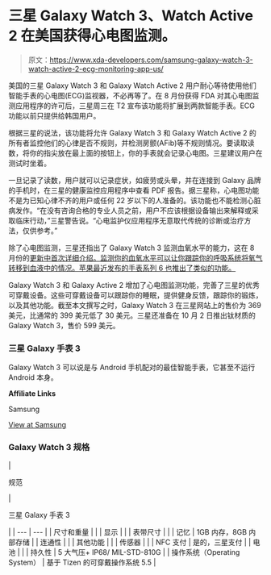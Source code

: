# 三星 Galaxy Watch 3、Watch Active 2 在美国获得心电图监测。

> 原文：<https://www.xda-developers.com/samsung-galaxy-watch-3-watch-active-2-ecg-monitoring-app-us/>

美国的三星 Galaxy Watch 3 和 Galaxy Watch Active 2 用户耐心等待使用他们智能手表的心电图(ECG)监视器，不必再等了。在 8 月份获得 FDA 对其心电图监测应用程序的许可后，三星周三在 T2 宣布该功能将扩展到两款智能手表。ECG 功能以前只提供给韩国用户。

根据三星的说法，该功能将允许 Galaxy Watch 3 和 Galaxy Watch Active 2 的所有者监控他们的心律是否不规则，并检测房颤(AFib)等不规则情况。要读取读数，将你的指尖放在最上面的按钮上，你的手表就会记录心电图。三星建议用户在测试时坐着。

一旦记录了读数，用户就可以记录症状，如疲劳或头晕，并在连接到 Galaxy 品牌的手机时，在三星的健康监控应用程序中查看 PDF 报告。据三星称，心电图功能不是为已知心律不齐的用户或任何 22 岁以下的人准备的。该功能也不能检测心脏病发作。“在没有咨询合格的专业人员之前，用户不应该根据设备输出来解释或采取临床行动，”三星警告说。“心电监护仪应用程序无意取代传统的诊断或治疗方法，仅供参考。”

除了心电图监测，三星还指出了 Galaxy Watch 3 监测血氧水平的能力，这在 8 月份的[更新中首次详细介绍。监测你的血氧水平可以让你跟踪你的呼吸系统将氧气转移到血液中的情况。苹果最近发布的手表系列 6 也推出了类似的功能。](https://www.xda-developers.com/samsung-galaxy-watch-3-first-update-blood-oxygen-monitoring/)

Galaxy Watch 3 和 Galaxy Active 2 增加了心电图监测功能，完善了三星的优秀可穿戴设备。这些可穿戴设备可以跟踪你的睡眠，提供健身反馈，跟踪你的锻炼，以及其他功能。截至本文撰写之时，Galaxy Watch 3 在三星网站上的售价为 369 美元，比通常的 399 美元低了 30 美元。三星还准备在 10 月 2 日推出钛材质的 Galaxy Watch 3，售价 599 美元。

### 三星 Galaxy 手表 3

Galaxy Watch 3 可以说是与 Android 手机配对的最佳智能手表，它甚至不运行 Android 本身。

**Affiliate Links**

Samsung

[View at Samsung](https://shop-links.co/link/?exclusive=1&publisher_slug=xda&article_name=Samsung%27s+ECG+monitoring+app+goes+live+on+the+Galaxy+Watch+3+and+Galaxy+Watch+Active+2+in+the+US&article_url=https%3A%2F%2Fwww.xda-developers.com%2Fsamsung-galaxy-watch-3-watch-active-2-ecg-monitoring-app-us%2F&u1=UUxdaUeUpU29956&url=https%3A%2F%2Fwww.samsung.com%2Fus%2Fwatches%2Fgalaxy-watch3%2Fbuy%2F)

### Galaxy Watch 3 规格

| 

规范

 | 

三星 Galaxy 手表 3

 |
| --- | --- |
| 尺寸和重量 |  |
| 显示 |  |
| 表带尺寸 |  |
| 记忆 | 1GB 内存，8GB 内部存储 |
| 连通性 |  |
| 其他功能 |  |
| 传感器 |  |
| NFC 支付 | 是的，三星支付 |
| 电池 |  |
| 持久性 | 5 大气压+ IP68/ MIL-STD-810G |
| 操作系统（Operating System） | 基于 Tizen 的可穿戴操作系统 5.5 |